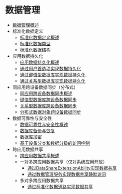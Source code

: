 # 数据管理

- [数据管理概述](data-mgmt-overview.md)
- 标准化数据定义
  - [标准化数据定义概述](unified-data-definition-overview.md)
  - [标准化数据类型](uniform-type-descriptors.md)
  - [标准化数据结构](specific-defined-data-types.md)
- 应用数据持久化
  - [应用数据持久化概述](app-data-persistence-overview.md)
  - [通过用户首选项实现数据持久化](data-persistence-by-preferences.md)
  - [通过键值型数据库实现数据持久化](data-persistence-by-kv-store.md)
  - [通过关系型数据库实现数据持久化](data-persistence-by-rdb-store.md)
- 同应用跨设备数据同步（分布式）
  - [同应用跨设备数据同步概述](sync-app-data-across-devices-overview.md)
  - [键值型数据库跨设备数据同步](data-sync-of-kv-store.md)
  - [关系型数据库跨设备数据同步](data-sync-of-rdb-store.md)
  - [分布式数据对象跨设备数据同步](data-sync-of-distributed-data-object.md)
- 数据可靠性与安全性
  - [数据可靠性与安全性概述](data-reliability-security-overview.md)
  - [数据库备份与恢复](data-backup-and-restore.md)
  - [数据库加密](data-encryption.md)
  - [基于设备分类和数据分级的访问控制](access-control-by-device-and-data-level.md)
- 跨应用数据共享
  - [跨应用数据共享概述](data-share-overview.md)
  - 一对多跨应用数据共享（仅对系统应用开放）
    - [通过DataShareExtensionAbility实现数据共享](share-data-by-datashareextensionability.md)
    - [通过数据管理服务实现数据共享静默访问](share-data-by-silent-access.md)
  - 多对多跨应用数据共享 
    - [通过标准化数据通路实现数据共享](unified-data-channels.md)